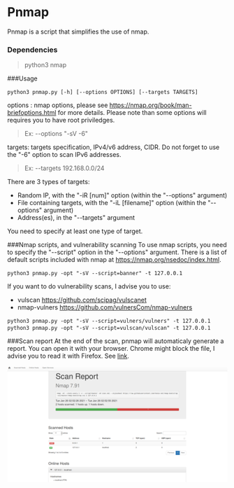 # Pnmap

Pnmap is a script that simplifies the use of nmap.

### Dependencies

> python3
> nmap


###Usage
```
python3 pnmap.py [-h] [--options OPTIONS] [--targets TARGETS]
```
options : nmap options, please see https://nmap.org/book/man-briefoptions.html for more details. Please note than some options will requires you to have root priviledges.
> Ex: --options "-sV -6"

targets: targets  specification, IPv4/v6 address, CIDR. Do not forget to use the "-6" option to scan IPv6 addresses.
> Ex: --targets 192.168.0.0/24

There are 3 types of targets:
- Random IP, with the "-iR [num]" option (within the "--options" argument)
- File containing targets, with the "-iL [filename]" option (within the "--options" argument)
- Address(es), in the "--targets" argument

You need to specify at least one type of target.

###Nmap scripts, and vulnerability scanning
To use nmap scripts, you need to specify the "--script" option in the "--options" argument.
There is a list of default scripts included with nmap at https://nmap.org/nsedoc/index.html.
```
python3 pnmap.py -opt "-sV --script=banner" -t 127.0.0.1
```
If you want to do vulnerability scans, I advise you to use:
- vulscan https://github.com/scipag/vulscanet
- nmap-vulners https://github.com/vulnersCom/nmap-vulners

```
python3 pnmap.py -opt "-sV --script=vulners/vulners" -t 127.0.0.1
python3 pnmap.py -opt "-sV --script=vulscan/vulscan" -t 127.0.0.1
```

###Scan report
At the end of the scan, pnmap will automaticaly generate a report.
You can open it with your browser. Chrome might block the file, I advise you to read it with Firefox. See [link](https://stackoverflow.com/questions/3828898/can-chrome-be-made-to-perform-an-xsl-transform-on-a-local-file).

![](https://raw.githubusercontent.com/Yunori/pnmap/main/ReportScreenshot.png)

